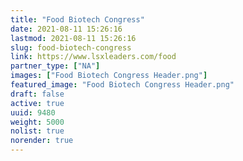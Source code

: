 ```yaml
---
title: "Food Biotech Congress"
date: 2021-08-11 15:26:16
lastmod: 2021-08-11 15:26:16
slug: food-biotech-congress
link: https://www.lsxleaders.com/food
partner_type: ["NA"]
images: ["Food Biotech Congress Header.png"]
featured_image: "Food Biotech Congress Header.png"
draft: false
active: true
uuid: 9480
weight: 5000
nolist: true
norender: true
---
```

